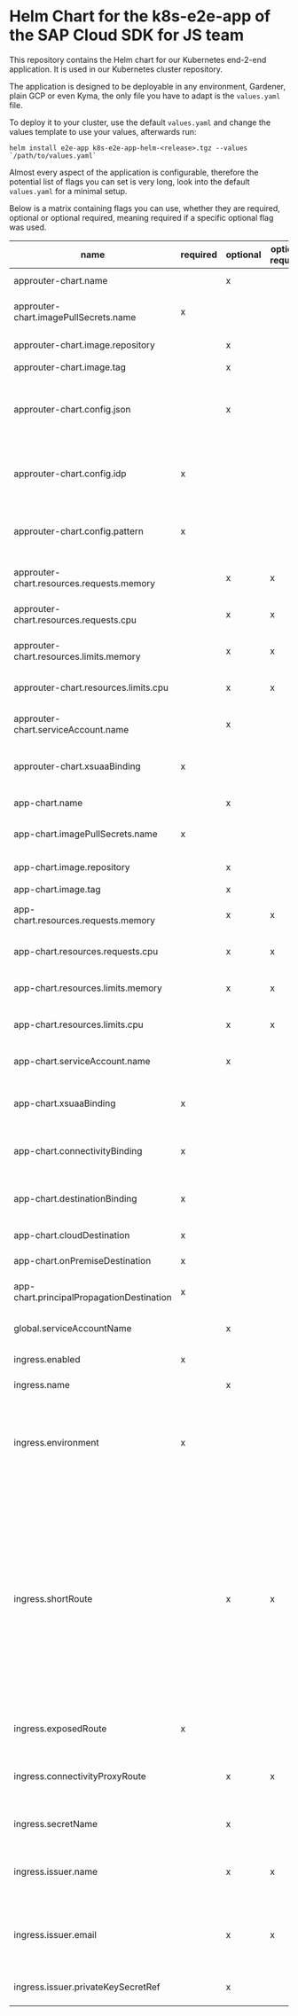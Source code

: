 # Helm Chart for the k8s-e2e-app of the SAP Cloud SDK for JS team
This repository contains the Helm chart for our Kubernetes end-2-end application.
It is used in our Kubernetes cluster repository.

The application is designed to be deployable in any environment, Gardener, plain GCP or even Kyma, the only file you have to adapt is the `values.yaml` file.

To deploy it to your cluster, use the default `values.yaml` and change the values template to use your values, afterwards run:

```
helm install e2e-app k8s-e2e-app-helm-<release>.tgz --values `/path/to/values.yaml`
```

Almost every aspect of the application is configurable, therefore the potential list of flags you can set is very long, look into the default `values.yaml` for a minimal setup.

Below is a matrix containing flags you can use, whether they are required, optional or optional required, meaning required if a specific optional flag was used.

| name | required | optional | optional required | default | description |
|---|---|---|---|---|---|
| approuter-chart.name | | x | | `approuter-chart` | Name of the chart and all its CRDs |
| approuter-chart.imagePullSecrets.name | x | | | | Name of the secret to pull the approuter image |
| approuter-chart.image.repository | | x | | `docker-cloudsdk.docker.repositories.sap.ondemand.com/k8s-approuter` | Name of the image to use |
| approuter-chart.image.tag | | x | | `latest` | Tag of the image |
| approuter-chart.config.json | | x | | The app is served under /backend-app/ | Contains the entire approuter config, can be provided in JSON format, can't be used together with `config.idp` |
| approuter-chart.config.idp | x | | | | Name of the Identity Provider to use, required unless the whole config.json is provided |
| approuter-chart.config.pattern | x | | | | The `TENANT_HOST_PATTERN` to use for your approuter for multi-tenancy |
| approuter-chart.resources.requests.memory | | x | x | `256Mi` | If any resource parameter is given, all have to be used |
| approuter-chart.resources.requests.cpu | | x | x | `500m` | If any resource parameter is given, all have to be used |
| approuter-chart.resources.limits.memory | | x | x | `512Mi` | If any resource parameter is given, all have to be used |
| approuter-chart.resources.limits.cpu | | x | x | `1000m` | If any resource parameter is given, all have to be used |
| approuter-chart.serviceAccount.name | | x | | `default` | Service account to use for the deployment |
| approuter-chart.xsuaaBinding | x | | | | Name of the secret that contains the xsuaa service binding |
| app-chart.name | | x | | `app-chart` | Name of the chart and all its CRDs |
| app-chart.imagePullSecrets.name | x | | | | Name of the secret to pull the app image |
| app-chart.image.repository | | x | | `docker-cloudsdk.docker.repositories.sap.ondemand.com/k8s-e2e-app` | Name of the image to use |
| app-chart.image.tag | | x | | `latest` | Tag of the image |
| app-chart.resources.requests.memory | | x | x | `256Mi` | If any resource parameter is given, all have to be used |
| app-chart.resources.requests.cpu | | x | x | `500m` | If any resource parameter is given, all have to be used |
| app-chart.resources.limits.memory | | x | x | `512Mi` | If any resource parameter is given, all have to be used |
| app-chart.resources.limits.cpu | | x | x | `1000m` | If any resource parameter is given, all have to be used |
| app-chart.serviceAccount.name | | x | | `default` | Service account to use for the deployment |
| app-chart.xsuaaBinding | x | | | | Name of the secret that contains the xsuaa service binding |
| app-chart.connectivityBinding | x | | | | Name of the secret that contains the connectivity service binding |
| app-chart.destinationBinding | x | | | | Name of the secret that contains the destination service binding |
| app-chart.cloudDestination | x | | | | Name of a cloud destination |
| app-chart.onPremiseDestination | x | | | | Name of a On-Premise destination |
| app-chart.principalPropagationDestination | x | | | | Name of a principal propagation destination |
| global.serviceAccountName | | x | | `default` | ServiceAccount that is used for all CRDs of the chart |
| ingress.enabled | x | | | | Whether to enable an ingress true/false |
| ingress.name | | x | | `k8s-e2e-app-helm` | Name of the charts CRDs |
| ingress.environment | x | | | | Kind of environment, either `gardener` or `generic`, if `generic` is used you will have to specify `ingress.issuer` values |
| ingress.shortRoute | | x | x | | If your exposed route is longer than 64 characters, you have to specify a shorter route, since `letsencrypt` needs one route that is shorter than 64 characters to function, the shortest available route would be your DNS, but only if that route is exposable, if you deploy to Gardener this won't be possible without specifying enviromnment as `gardener` |
| ingress.exposedRoute | x | | | | The route that will point at your approuter |
| ingress.connectivityProxyRoute | | x | x | | If the connectivity proxy doesn't have valid TLS yet, you have to configure it here |
| ingress.secretName | | x | | `tls-secret` | Name of the secret that will contain all certificates |
| ingress.issuer.name | | x | x | `letsencrypt-production` | Name of the issuer to use, if you don't specify a name a letsencrypt issuer will be created |
| ingress.issuer.email | | x | x | | Email that will be used to register to letsencrypt, only required if no `ingress.issuer.name` was provided |
| ingress.issuer.privateKeySecretRef | | x | | `tls-private-key` | Name of the secret that will contain your private key |
